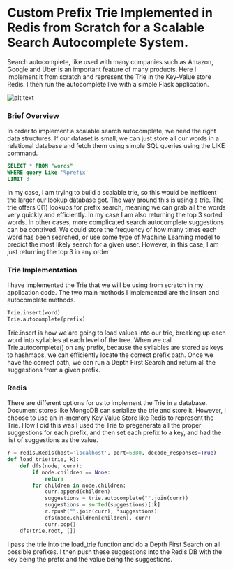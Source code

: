 # Custom Prefix Trie Implemented in Redis from Scratch for a Scalable Search Autocomplete System.  


Search autocomplete, like used with many companies such as Amazon, Google and Uber is an important feature of many products.  Here I implement it from scratch and represent the Trie in the Key-Value store Redis.  I then run the autocomplete live with a simple Flask application.  

![alt text][logo]

[logo]: https://github.com/arch-r45/Implementing-Trie-in-Redis-for-Fast-Prefix-Lookups--Glossary/blob/main/pictures/Google%20Search%20Picture.png

### Brief Overview

In order to implement a scalable search autocomplete, we need the right data structures.  If our dataset is  small, we can just store all our words in a relational database and fetch them using simple SQL queries using the LIKE command.  

```sql
SELECT * FROM "words"
WHERE query Like '%prefix'
LIMIT 3
```
In my case, I am trying to build a scalable trie, so this would be inefficent the larger our lookup database got.  The way around this is using a trie.  The trie offers 0(1) lookups for prefix search, meaning we can grab all the words very quickly and efficiently.  In my case I am also returning the top 3 sorted words.  In other cases, more complicated search autocomplete suggestions can be contrived. We could store the frequency of how many times each word has been searched, or use some type of Machine Learning model to predict the most likely search for a given user.  However, in this case, I am just returning the top 3 in any order

### Trie Implementation

I have implemented the Trie that we will be using from scratch in my application code.  The two main methods I implemented are the insert and autocomplete methods.  

```python
Trie.insert(word)
Trie.autocomplete(prefix)
```

Trie.insert is how we are going to load values into our trie, breaking up each word into syllables at each level of the tree.  When we call Trie.autocomplete() on any prefix, because the syllables are stored as keys to hashmaps, we can efficiently locate the correct prefix path.  Once we have the correct path, we can run a Depth First Search and return all the suggestions from a given prefix.  



### Redis

There are different options for us to implement the Trie in a database.  Document stores like MongoDB can serialize the trie and store it.  However, I choose to use an in-memory Key Value Store like Redis to represent the Trie.  How I did this was I used the Trie to pregenerate all the proper suggestions for each prefix, and then set each prefix to a key, and had the list of suggestions as the value. 


```python
r = redis.Redis(host='localhost', port=6380, decode_responses=True)
def load_trie(trie, k):
    def dfs(node, curr):
        if node.children == None:
            return
        for children in node.children:
            curr.append(children)
            suggestions = trie.autocomplete("".join(curr))
            suggestions = sorted(suggestions)[:k]
            r.rpush("".join(curr), *suggestions)
            dfs(node.children[children], curr)
            curr.pop()
    dfs(trie.root, [])
```
I pass the trie into the load_trie function and do a Depth First Search on all possible prefixes.  I then push these suggestions into the Redis DB with the key being the prefix and the value being the suggestions.  
















